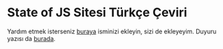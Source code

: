 # State of JS Sitesi Türkçe Çeviri 

Yardım etmek isterseniz [buraya](https://github.com/StateOfJS/StateOfJS/pull/158) isminizi ekleyin, sizi de ekleyeyim. Duyuru yazısı da [burada](https://medium.com/@sachagreif/help-us-translate-the-state-of-javascript-2018-survey-results-1488efa525c1).

